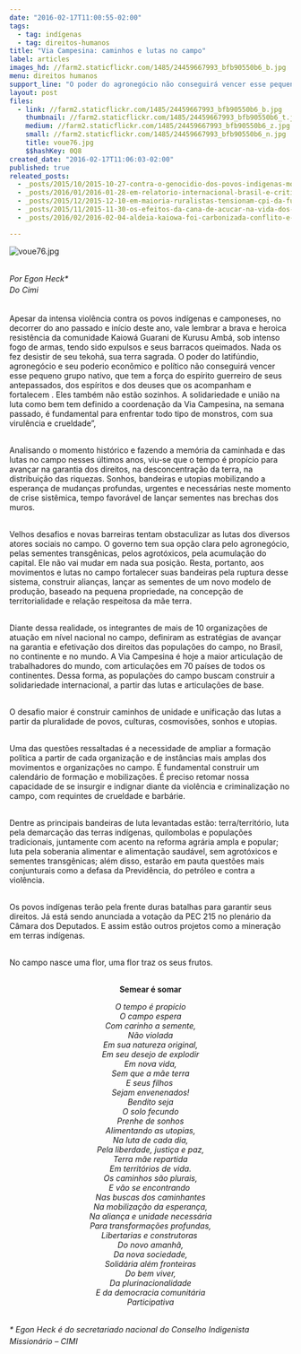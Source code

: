 ```yaml
---
date: "2016-02-17T11:00:55-02:00"
tags:
  - tag: indígenas
  - tag: direitos-humanos
title: "Via Campesina: caminhos e lutas no campo"
label: articles
images_hd: //farm2.staticflickr.com/1485/24459667993_bfb90550b6_b.jpg
menu: direitos humanos
support_line: "O poder do agronegócio não conseguirá vencer esse pequeno grupo nativo, que tem a força do espírito guerreiro de seus antepassados, dos espíritos e dos deuses que os acompanham e fortalecem."
layout: post
files:
  - link: //farm2.staticflickr.com/1485/24459667993_bfb90550b6_b.jpg
    thumbnail: //farm2.staticflickr.com/1485/24459667993_bfb90550b6_t.jpg
    medium: //farm2.staticflickr.com/1485/24459667993_bfb90550b6_z.jpg
    small: //farm2.staticflickr.com/1485/24459667993_bfb90550b6_n.jpg
    title: voue76.jpg
    $$hashKey: 0Q8
created_date: "2016-02-17T11:06:03-02:00"
published: true
releated_posts:
  - _posts/2015/10/2015-10-27-contra-o-genocidio-dos-povos-indigenas-movimentos-pedem-boicote-ao-agronegocio.md
  - _posts/2016/01/2016-01-28-em-relatorio-internacional-brasil-e-criticado-por-aumento-da-violencia-no-campo.md
  - _posts/2015/12/2015-12-10-em-maioria-ruralistas-tensionam-cpi-da-funai.md
  - _posts/2015/11/2015-11-30-os-efeitos-da-cana-de-acucar-na-vida-dos-povos-indigenas-do-mato-grosso-do-sul.md
  - _posts/2016/02/2016-02-04-aldeia-kaiowa-foi-carbonizada-conflito-e-iminente-e-policia-ainda-nao-foi-a-area-afirma-funai.md

---
```

<p><img alt="voue76.jpg" src="//farm2.staticflickr.com/1485/24459667993_bfb90550b6_b.jpg" /></p>

<p><br />
<em><span style="line-height: 20.8px;">Por Egon Heck*<br />
Do Cimi</span></em></p>

<p><br />
Apesar da intensa viol&ecirc;ncia contra os povos ind&iacute;genas e camponeses, no decorrer do ano passado e in&iacute;cio deste ano, vale lembrar a brava e heroica resist&ecirc;ncia da comunidade Kaiow&aacute; Guarani de Kurusu Amb&aacute;, sob intenso fogo de armas, tendo sido expulsos e seus barracos queimados. Nada os fez desistir de seu tekoh&aacute;, sua terra sagrada. O poder do latif&uacute;ndio, agroneg&oacute;cio e seu poderio econ&ocirc;mico e pol&iacute;tico n&atilde;o conseguir&aacute; vencer esse pequeno grupo nativo, que tem a for&ccedil;a do esp&iacute;rito guerreiro de seus antepassados, dos esp&iacute;ritos e dos deuses que os acompanham e fortalecem . Eles tamb&eacute;m n&atilde;o est&atilde;o sozinhos. A solidariedade e uni&atilde;o na luta como bem tem definido a coordena&ccedil;&atilde;o da Via Campesina, na semana passado, &eacute; fundamental para enfrentar todo tipo de monstros, com sua virul&ecirc;ncia e crueldade&rdquo;,&nbsp;</p>

<p><br />
Analisando o momento hist&oacute;rico e fazendo a mem&oacute;ria da caminhada e das lutas no campo nesses &uacute;ltimos anos, viu-se que o tempo &eacute; prop&iacute;cio para avan&ccedil;ar na garantia dos direitos, na desconcentra&ccedil;&atilde;o da terra, na distribui&ccedil;&atilde;o das riquezas. Sonhos, bandeiras e utopias mobilizando a esperan&ccedil;a de mudan&ccedil;as profundas, urgentes e necess&aacute;rias neste momento de crise sist&ecirc;mica, tempo favor&aacute;vel de lan&ccedil;ar sementes nas brechas dos muros.</p>

<p><br />
Velhos desafios e novas barreiras tentam obstaculizar as lutas dos diversos atores sociais no campo. O governo tem sua op&ccedil;&atilde;o clara pelo agroneg&oacute;cio, pelas sementes transg&ecirc;nicas, pelos agrot&oacute;xicos, pela acumula&ccedil;&atilde;o do capital. Ele n&atilde;o vai mudar em nada sua posi&ccedil;&atilde;o. Resta, portanto, aos movimentos e lutas no campo fortalecer suas bandeiras pela ruptura desse sistema, construir alian&ccedil;as, lan&ccedil;ar as sementes de um novo modelo de produ&ccedil;&atilde;o, baseado na pequena propriedade, na concep&ccedil;&atilde;o de territorialidade e rela&ccedil;&atilde;o respeitosa da m&atilde;e terra.</p>

<p><br />
Diante dessa realidade, os integrantes de mais de 10 organiza&ccedil;&otilde;es de atua&ccedil;&atilde;o em n&iacute;vel nacional no campo, definiram as estrat&eacute;gias de avan&ccedil;ar na garantia e efetiva&ccedil;&atilde;o dos direitos das popula&ccedil;&otilde;es do campo, no Brasil, no continente e no mundo. A Via Campesina &eacute; hoje a maior articula&ccedil;&atilde;o de trabalhadores do mundo, com articula&ccedil;&otilde;es em 70 pa&iacute;ses de todos os continentes. Dessa forma, as popula&ccedil;&otilde;es do campo buscam construir a solidariedade internacional, a partir das lutas e articula&ccedil;&otilde;es de base.</p>

<p><br />
O desafio maior &eacute; construir caminhos de unidade e unifica&ccedil;&atilde;o das lutas a partir da pluralidade de povos, culturas, cosmovis&otilde;es, sonhos e utopias.</p>

<p><br />
Uma das quest&otilde;es ressaltadas &eacute; a necessidade de ampliar a forma&ccedil;&atilde;o pol&iacute;tica a partir de cada organiza&ccedil;&atilde;o e de inst&acirc;ncias mais amplas dos movimentos e organiza&ccedil;&otilde;es no campo. &Eacute; fundamental construir um calend&aacute;rio de forma&ccedil;&atilde;o e mobiliza&ccedil;&otilde;es. &Eacute; preciso retomar nossa capacidade de se insurgir e indignar diante da viol&ecirc;ncia e criminaliza&ccedil;&atilde;o no campo, com requintes de crueldade e barb&aacute;rie.</p>

<p><br />
Dentre as principais bandeiras de luta levantadas est&atilde;o: terra/territ&oacute;rio, luta pela demarca&ccedil;&atilde;o das terras ind&iacute;genas, quilombolas e popula&ccedil;&otilde;es tradicionais, juntamente com acento na reforma agr&aacute;ria ampla e popular; luta pela soberania alimentar e alimenta&ccedil;&atilde;o saud&aacute;vel, sem agrot&oacute;xicos e sementes transg&ecirc;nicas; al&eacute;m disso, estar&atilde;o em pauta quest&otilde;es mais conjunturais como a defasa da Previd&ecirc;ncia, do petr&oacute;leo e contra a viol&ecirc;ncia.</p>

<p><br />
Os povos ind&iacute;genas ter&atilde;o pela frente duras batalhas para garantir seus direitos. J&aacute; est&aacute; sendo anunciada a vota&ccedil;&atilde;o da PEC 215 no plen&aacute;rio da C&acirc;mara dos Deputados. E assim est&atilde;o outros projetos como a minera&ccedil;&atilde;o em terras ind&iacute;genas.</p>

<p><br />
No campo nasce uma flor, uma flor traz os seus frutos.</p>

<p style="text-align: center;"><br />
<strong>Semear &eacute; somar</strong></p>

<p style="text-align: center;"><em>O tempo &eacute; prop&iacute;cio<br />
O campo espera<br />
Com carinho a semente,<br />
N&atilde;o violada<br />
Em sua natureza original,<br />
Em seu desejo de explodir<br />
Em nova vida,<br />
Sem que a m&atilde;e terra<br />
E seus filhos&nbsp;<br />
Sejam envenenados!<br />
Bendito seja<br />
O solo fecundo<br />
Prenhe de sonhos<br />
Alimentando as utopias,<br />
Na luta de cada dia,<br />
Pela liberdade, justi&ccedil;a e paz,<br />
Terra m&atilde;e repartida<br />
Em territ&oacute;rios de vida.<br />
Os caminhos s&atilde;o plurais,<br />
E v&atilde;o se encontrando&nbsp;<br />
Nas buscas dos caminhantes<br />
Na mobiliza&ccedil;&atilde;o da esperan&ccedil;a,<br />
Na alian&ccedil;a e unidade necess&aacute;ria<br />
Para transforma&ccedil;&otilde;es profundas,<br />
Libertarias e construtoras&nbsp;<br />
Do novo amanh&atilde;,<br />
Da nova sociedade,<br />
Solid&aacute;ria al&eacute;m fronteiras<br />
Do bem viver,<br />
Da plurinacionalidade<br />
E da democracia comunit&aacute;ria<br />
Participativa</em></p>

<p><br />
<em>*&nbsp;<span style="line-height: 20.8px;">Egon Heck &eacute;</span><span style="line-height: 20.8px;">&nbsp;do secretariado nacional do Conselho Indigenista Mission&aacute;rio &ndash; CIMI</span></em></p>
